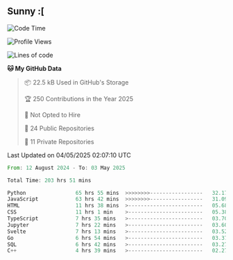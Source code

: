 ## Sunny :[

<!--START_SECTION:waka-->
![Code Time](http://img.shields.io/badge/Code%20Time-204%20hrs%2057%20mins-blue)

![Profile Views](http://img.shields.io/badge/Profile%20Views-4-blue)

![Lines of code](https://img.shields.io/badge/From%20Hello%20World%20I%27ve%20Written-280.8%20thousand%20lines%20of%20code-blue)

**🐱 My GitHub Data** 

> 📦 22.5 kB Used in GitHub's Storage 
 > 
> 🏆 250 Contributions in the Year 2025
 > 
> 🚫 Not Opted to Hire
 > 
> 📜 24 Public Repositories 
 > 
> 🔑 11 Private Repositories 
 > 

 Last Updated on 04/05/2025 02:07:10 UTC
<!--END_SECTION:waka-->

<!--START_SECTION:code-->

```rust
From: 12 August 2024 - To: 03 May 2025

Total Time: 203 hrs 51 mins

Python                65 hrs 55 mins  >>>>>>>>-----------------   32.17 %
JavaScript            63 hrs 42 mins  >>>>>>>>-----------------   31.09 %
HTML                  11 hrs 38 mins  >------------------------   05.68 %
CSS                   11 hrs 1 min    >------------------------   05.38 %
TypeScript            7 hrs 35 mins   >------------------------   03.70 %
Jupyter               7 hrs 22 mins   >------------------------   03.60 %
Svelte                7 hrs 13 mins   >------------------------   03.52 %
Go                    6 hrs 54 mins   >------------------------   03.37 %
SQL                   6 hrs 42 mins   >------------------------   03.27 %
C++                   4 hrs 39 mins   >------------------------   02.27 %
```

<!--END_SECTION:code-->
